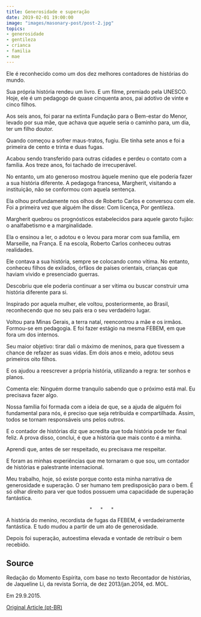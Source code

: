 ```yaml
---
title: Generosidade e superação
date: 2019-02-01 19:00:00
image: "images/masonary-post/post-2.jpg"
topics: 
- generosidade
- gentileza
- crianca
- familia
- mae
---
```


Ele é reconhecido como um dos dez melhores contadores de histórias do mundo.

Sua própria história rendeu um livro. E um filme, premiado pela UNESCO. Hoje,
ele é um pedagogo de quase cinquenta anos, pai adotivo de vinte e cinco filhos.

Aos seis anos, foi parar na extinta Fundação para o Bem-estar do Menor, levado
por sua mãe, que achava que aquele seria o caminho para, um dia, ter um filho
doutor.

Quando começou a sofrer maus-tratos, fugiu. Ele tinha sete anos e foi a
primeira de cento e trinta e duas fugas.

Acabou sendo transferido para outras cidades e perdeu o contato com a família.
Aos treze anos, foi tachado de irrecuperável.

No entanto, um ato generoso mostrou àquele menino que ele poderia fazer a sua
história diferente. A pedagoga francesa, Margherit, visitando a instituição,
não se conformou com aquela sentença.

Ela olhou profundamente nos olhos de Roberto Carlos e conversou com ele. Foi a
primeira vez que alguém lhe disse: Com licença, Por gentileza.

Margherit quebrou os prognósticos estabelecidos para aquele garoto fujão: o
analfabetismo e a marginalidade.

Ela o ensinou a ler, o adotou e o levou para morar com sua família, em
Marseille, na França. E na escola, Roberto Carlos conheceu outras realidades.

Ele contava a sua história, sempre se colocando como vítima. No entanto,
conheceu filhos de exilados, órfãos de países orientais, crianças que haviam
vivido e presenciado guerras.

Descobriu que ele poderia continuar a ser vítima ou buscar construir uma
história diferente para si.

Inspirado por aquela mulher, ele voltou, posteriormente, ao Brasil,
reconhecendo que no seu país era o seu verdadeiro lugar.

Voltou para Minas Gerais, a terra natal, reencontrou a mãe e os irmãos.
Formou-se em pedagogia. E foi fazer estágio na mesma FEBEM, em que fora um dos
internos.

Seu maior objetivo: tirar dali o máximo de meninos, para que tivessem a chance
de refazer as suas vidas. Em dois anos e meio, adotou seus primeiros oito
filhos.

E os ajudou a reescrever a própria história, utilizando a regra: ter sonhos e
planos.

Comenta ele: Ninguém dorme tranquilo sabendo que o próximo está mal. Eu
precisava fazer algo.

Nossa família foi formada com a ideia de que, se a ajuda de alguém foi
fundamental para nós, é preciso que seja retribuída e compartilhada. Assim,
todos se tornam responsáveis uns pelos outros.

E o contador de histórias diz que acredita que toda história pode ter final
feliz. A prova disso, conclui, é que a história que mais conto é a minha.

Aprendi que, antes de ser respeitado, eu precisava me respeitar.

E foram as minhas experiências que me tornaram o que sou, um contador de
histórias e palestrante internacional.

Meu trabalho, hoje, só existe porque conto esta minha narrativa de generosidade
e superação. O ser humano tem predisposição para o bem. É só olhar direito para
ver que todos possuem uma capacidade de superação fantástica.

                                   *   *   *

A história do menino, recordista de fugas da FEBEM, é verdadeiramente
fantástica. E tudo mudou a partir de um ato de generosidade.

Depois foi superação, autoestima elevada e vontade de retribuir o bem recebido.

## Source
Redação do Momento Espírita, com base no texto
Recontador de histórias, de Jaqueline Li, da
revista Sorria, de dez 2013/jan.2014, ed. MOL.

Em 29.9.2015.

[Original Article (pt-BR)](http://momento.com.br/pt/ler_texto.php?id=4586)

